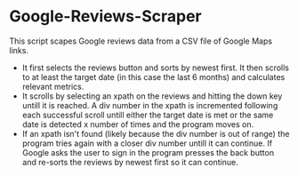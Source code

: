 # Google-Reviews-Scraper

This script scapes Google reviews data from a CSV file of Google Maps links.

- It first selects the reviews button and sorts by newest first. It then scrolls to at least the target date (in this case the last 6 months) and calculates relevant metrics.
- It scrolls by selecting an xpath on the reviews and hitting the down key untill it is reached. A div number in the xpath is incremented following each successful scroll untill either the target date is met or the same date is detected x number of times and the program moves on.
- If an xpath isn't found (likely because the div number is out of range) the program tries again with a closer div number untill it can continue. If Google asks the user to sign in the program presses the back button and re-sorts the reviews by newest first so it can continue.
